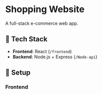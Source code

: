 # Shopping Website

A full-stack e-commerce web app.

## 🧩 Tech Stack

- **Frontend**: React (`/frontend`)
- **Backend**: Node.js + Express (`/Node-api`)

## 🚀 Setup

### Frontend
